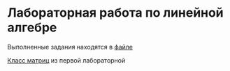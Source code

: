 # Лабораторная работа по линейной алгебре

Выполненные задания находятся в [файле](https://github.com/anutashakina/linal_lab/blob/main/new_hehe.ipynb)

[Класс матриц](https://github.com/anutashakina/linal_lab/blob/main/matrix.py) из первой лабораторной
